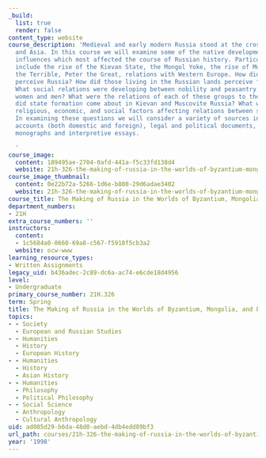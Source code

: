 ```yaml
---
_build:
  list: true
  render: false
content_type: website
course_description: 'Medieval and early modern Russia stood at the crossroads of Europe
  and Asia. In this course we will examine some of the native developments and foreign
  influences which most affected the course of Russian history. Particular topics
  include the rise of the Kievan State, the Mongol Yoke, the rise of Muscovy, Ivan
  the Terrible, Peter the Great, relations with Western Europe. How did foreigners
  perceive Russia? How did those living in the Russian lands perceive foreigners?
  What social relations were developing between nobility and peasantry, town and country,
  women and men? What were the relations of each of these groups to the state? How
  did state formation come about in Kievan and Muscovite Russia? What were the political,
  religious, economic, and social factors affecting relations between state and society?
  In examining these questions we will consider a variety of sources including contemporary
  accounts (both domestic and foreign), legal and political documents, historical
  monographs and interpretive essays.

  '
course_image:
  content: 189495ae-2704-0afd-441a-f5c33fd138d4
  website: 21h-326-the-making-of-russia-in-the-worlds-of-byzantium-mongolia-and-europe-spring-1998
course_image_thumbnail:
  content: 0e22b72a-5266-1d6e-b800-29d6adae3402
  website: 21h-326-the-making-of-russia-in-the-worlds-of-byzantium-mongolia-and-europe-spring-1998
course_title: The Making of Russia in the Worlds of Byzantium, Mongolia, and Europe
department_numbers:
- 21H
extra_course_numbers: ''
instructors:
  content:
  - 1c5684a0-0660-69a8-c567-f5918f5cb3a2
  website: ocw-www
learning_resource_types:
- Written Assignments
legacy_uid: b436adec-2c89-dc6a-ac74-e6cde18d4956
level:
- Undergraduate
primary_course_number: 21H.326
term: Spring
title: The Making of Russia in the Worlds of Byzantium, Mongolia, and Europe
topics:
- - Society
  - European and Russian Studies
- - Humanities
  - History
  - European History
- - Humanities
  - History
  - Asian History
- - Humanities
  - Philosophy
  - Political Philosophy
- - Social Science
  - Anthropology
  - Cultural Anthropology
uid: ad085d29-b6da-48d0-aebd-4db4edd89bf3
url_path: courses/21h-326-the-making-of-russia-in-the-worlds-of-byzantium-mongolia-and-europe-spring-1998
year: '1998'
---
```

